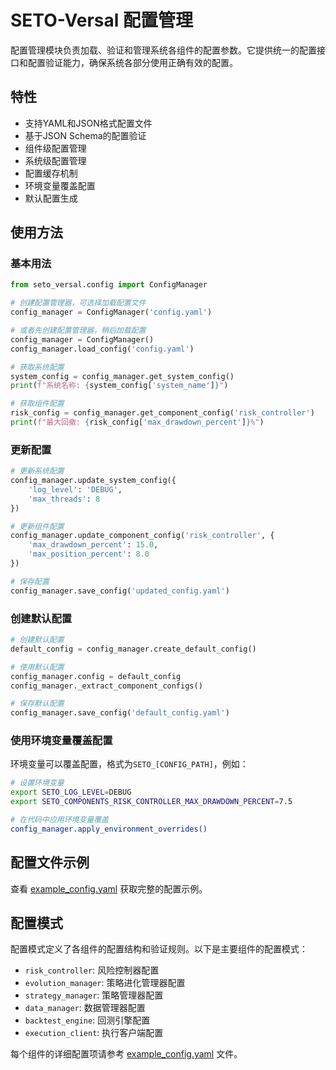 # SETO-Versal 配置管理

配置管理模块负责加载、验证和管理系统各组件的配置参数。它提供统一的配置接口和配置验证能力，确保系统各部分使用正确有效的配置。

## 特性

- 支持YAML和JSON格式配置文件
- 基于JSON Schema的配置验证
- 组件级配置管理
- 系统级配置管理
- 配置缓存机制
- 环境变量覆盖配置
- 默认配置生成

## 使用方法

### 基本用法

```python
from seto_versal.config import ConfigManager

# 创建配置管理器，可选择加载配置文件
config_manager = ConfigManager('config.yaml')

# 或者先创建配置管理器，稍后加载配置
config_manager = ConfigManager()
config_manager.load_config('config.yaml')

# 获取系统配置
system_config = config_manager.get_system_config()
print(f"系统名称: {system_config['system_name']}")

# 获取组件配置
risk_config = config_manager.get_component_config('risk_controller')
print(f"最大回撤: {risk_config['max_drawdown_percent']}%")
```

### 更新配置

```python
# 更新系统配置
config_manager.update_system_config({
    'log_level': 'DEBUG',
    'max_threads': 8
})

# 更新组件配置
config_manager.update_component_config('risk_controller', {
    'max_drawdown_percent': 15.0,
    'max_position_percent': 8.0
})

# 保存配置
config_manager.save_config('updated_config.yaml')
```

### 创建默认配置

```python
# 创建默认配置
default_config = config_manager.create_default_config()

# 使用默认配置
config_manager.config = default_config
config_manager._extract_component_configs()

# 保存默认配置
config_manager.save_config('default_config.yaml')
```

### 使用环境变量覆盖配置

环境变量可以覆盖配置，格式为`SETO_[CONFIG_PATH]`，例如：

```bash
# 设置环境变量
export SETO_LOG_LEVEL=DEBUG
export SETO_COMPONENTS_RISK_CONTROLLER_MAX_DRAWDOWN_PERCENT=7.5

# 在代码中应用环境变量覆盖
config_manager.apply_environment_overrides()
```

## 配置文件示例

查看 [example_config.yaml](example_config.yaml) 获取完整的配置示例。

## 配置模式

配置模式定义了各组件的配置结构和验证规则。以下是主要组件的配置模式：

- `risk_controller`: 风险控制器配置
- `evolution_manager`: 策略进化管理器配置
- `strategy_manager`: 策略管理器配置
- `data_manager`: 数据管理器配置
- `backtest_engine`: 回测引擎配置
- `execution_client`: 执行客户端配置

每个组件的详细配置项请参考 [example_config.yaml](example_config.yaml) 文件。 